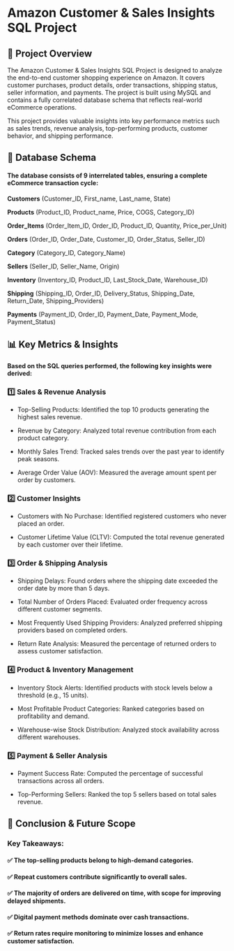 # Amazon Customer & Sales Insights SQL Project

## 📌 Project Overview

The Amazon Customer & Sales Insights SQL Project is designed to analyze the end-to-end customer shopping experience on Amazon. It covers customer purchases, product details, order transactions, shipping status, seller information, and payments. The project is built using MySQL and contains a fully correlated database schema that reflects real-world eCommerce operations.

This project provides valuable insights into key performance metrics such as sales trends, revenue analysis, top-performing products, customer behavior, and shipping performance.

## 📂 Database Schema

#### **The database consists of 9 interrelated tables, ensuring a complete eCommerce transaction cycle:**

**Customers** (Customer_ID, First_name, Last_name, State)

**Products** (Product_ID, Product_name, Price, COGS, Category_ID)

**Order_Items** (Order_Item_ID, Order_ID, Product_ID, Quantity, Price_per_Unit)

**Orders** (Order_ID, Order_Date, Customer_ID, Order_Status, Seller_ID)

**Category** (Category_ID, Category_Name)

**Sellers** (Seller_ID, Seller_Name, Origin)

**Inventory** (Inventory_ID, Product_ID, Last_Stock_Date, Warehouse_ID)

**Shipping** (Shipping_ID, Order_ID, Delivery_Status, Shipping_Date, Return_Date, Shipping_Providers)

**Payments** (Payment_ID, Order_ID, Payment_Date, Payment_Mode, Payment_Status)

## 📊 Key Metrics & Insights

#### Based on the SQL queries performed, the following key insights were derived:

### 1️⃣ Sales & Revenue Analysis
- Top-Selling Products: Identified the top 10 products generating the highest sales revenue.

- Revenue by Category: Analyzed total revenue contribution from each product category.

- Monthly Sales Trend: Tracked sales trends over the past year to identify peak seasons.

- Average Order Value (AOV): Measured the average amount spent per order by customers.

### 2️⃣ Customer Insights
- Customers with No Purchase: Identified registered customers who never placed an order.

- Customer Lifetime Value (CLTV): Computed the total revenue generated by each customer over their lifetime.

### 3️⃣ Order & Shipping Analysis
- Shipping Delays: Found orders where the shipping date exceeded the order date by more than 5 days.

- Total Number of Orders Placed: Evaluated order frequency across different customer segments.

- Most Frequently Used Shipping Providers: Analyzed preferred shipping providers based on completed orders.

- Return Rate Analysis: Measured the percentage of returned orders to assess customer satisfaction.

### 4️⃣ Product & Inventory Management
- Inventory Stock Alerts: Identified products with stock levels below a threshold (e.g., 15 units).

- Most Profitable Product Categories: Ranked categories based on profitability and demand.

- Warehouse-wise Stock Distribution: Analyzed stock availability across different warehouses.

### 5️⃣ Payment & Seller Analysis
- Payment Success Rate: Computed the percentage of successful transactions across all orders.

- Top-Performing Sellers: Ranked the top 5 sellers based on total sales revenue.

## 🚀 Conclusion & Future Scope

### **Key Takeaways:**

#### ✅ The **top-selling** products belong to high-demand categories.  
#### ✅ **Repeat customers** contribute significantly to overall sales.  
#### ✅ The **majority of orders** are delivered on time, with scope for improving delayed shipments.  
#### ✅ **Digital payment methods** dominate over cash transactions.  
#### ✅ **Return rates** require monitoring to minimize losses and enhance customer satisfaction.  

























